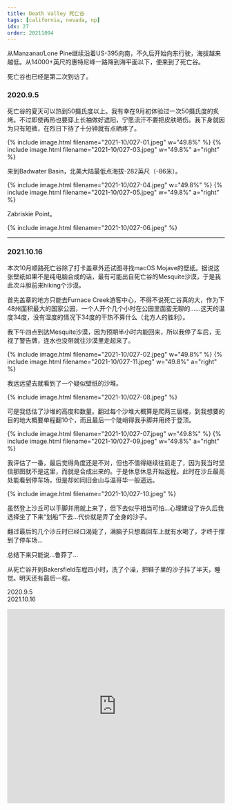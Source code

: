 ```yaml
---
title: Death Valley 死亡谷
tags: [california, nevada, np]
idx: 27
order: 20211094
---
```


从Manzanar/Lone Pine继续沿着US-395向南，不久后开始向东行驶，海拔越来越低。从14000+英尺的惠特尼峰一路降到海平面以下，便来到了死亡谷。

死亡谷也已经是第二次到访了。

### 2020.9.5

死亡谷的夏天可以热到50摄氏度以上。我有幸在9月初体验过一次50摄氏度的炙烤。不过即使再热也要穿上长袖做好遮阳，宁愿流汗不要把皮肤晒伤。我下身就因为只有短裤，在烈日下待了十分钟就有点晒疼了。

{% include image.html filename="2021-10/027-01.jpeg" w="49.8%" %}
{% include image.html filename="2021-10/027-03.jpeg" w="49.8%" a="right" %}

来到Badwater Basin，北美大陆最低点海拔-282英尺（-86米）。

{% include image.html filename="2021-10/027-04.jpeg" w="49.8%" %}
{% include image.html filename="2021-10/027-05.jpeg" w="49.8%" a="right" %}

Zabriskie Point。

{% include image.html filename="2021-10/027-06.jpeg" %}

---

### 2021.10.16

本次10月顺路死亡谷除了打卡盖章外还试图寻找macOS Mojave的壁纸。据说这张壁纸如果不是纯电脑合成的话，最有可能出自死亡谷的Mesquite沙漠，于是我此次斗胆前来hiking个沙漠。

首先盖章的地方只能去Furnace Creek游客中心，不得不说死亡谷真的大，作为下48州面积最大的国家公园，一个人开个几个小时在公园里面蛮无聊的……这天的温度34度，没有湿度的情况下34度的干热不算什么（北方人的胜利）。

我下午四点到达Mesquite沙漠，因为预期半小时内能回来，所以我停了车后，无视了警告牌，连水也没带就往沙漠里走起来了。

{% include image.html filename="2021-10/027-02.jpeg" w="49.8%" %}
{% include image.html filename="2021-10/027-11.jpeg" w="49.8%" a="right" %}

我远远望去就看到了一个疑似壁纸的沙堆。

{% include image.html filename="2021-10/027-08.jpeg" %}

可是我低估了沙堆的高度和数量。翻过每个沙堆大概算是爬两三层楼，到我想要的目的地大概要单程翻10个，而且最后一个陡峭得我手脚并用终于登顶。

{% include image.html filename="2021-10/027-07.jpeg" w="49.8%" %}
{% include image.html filename="2021-10/027-09.jpeg" w="49.8%" a="right" %}

我评估了一番，最后觉得角度还是不对，但也不值得继续往前走了，因为我当时坚信那图就不是这里，而就是合成出来的。于是休息休息开始返程。此时在沙丘最高处能看到停车场，但是却如同旧金山与温哥华一般遥远。

{% include image.html filename="2021-10/027-10.jpeg" %}

虽然登上沙丘可以手脚并用就上来了，但下去似乎相当可怕…心理建设了许久后我选择坐了下来“划船”下去…代价就是弄了全身的沙子。

翻过最后的几个沙丘时已经口渴毙了，满脑子只想着回车上就有水喝了，才终于撑到了停车场…

总结下来只能说…鲁莽了…

从死亡谷开到Bakersfield车程四小时，洗了个澡，把鞋子里的沙子抖了半天，睡觉。明天还有最后一程。

2020.9.5<br>
2021.10.16

<iframe src="https://www.google.com/maps/embed?pb=!1m18!1m12!1m3!1d1642579.8359998486!2d-118.17085923116991!3d36.47776104703857!2m3!1f0!2f0!3f0!3m2!1i1024!2i768!4f13.1!3m3!1m2!1s0x80c74b7776ae8a47%3A0xccc9f07c7bf2b054!2sDeath%20Valley%20National%20Park!5e0!3m2!1sen!2sus!4v1652243418618!5m2!1sen!2sus" width="100%" height="450" style="border:0;" allowfullscreen="" loading="lazy" referrerpolicy="no-referrer-when-downgrade"></iframe>
